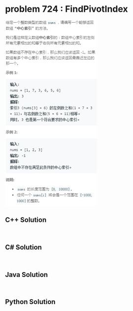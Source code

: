 
# problem 724 : FindPivotIndex

<img src="https://github.com/Peefy/PeefyLeetCode/blob/master/doc/701-800/724.FindPivotIndex/problem.png"/>

## C++ Solution

```c++



```

## C# Solution

```csharp



```

## Java Solution

```java



```

## Python Solution

```python



```





